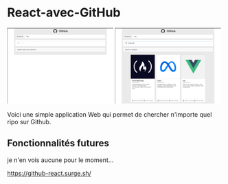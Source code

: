 # React-avec-GitHub

<img src="./images/homePage1.png" alt="Home page" width="49%"> <img src="./images/homePage2.png" alt="Home page" width="49%">

Voici une simple application Web qui permet de chercher n'importe quel ripo sur Github.

## Fonctionnalités futures

je n'en vois aucune pour le moment...

https://github-react.surge.sh/
